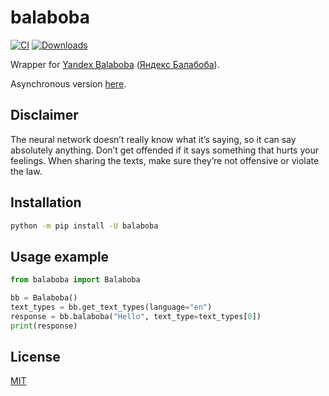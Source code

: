 # balaboba

[![CI](https://github.com/monosans/balaboba/actions/workflows/ci.yml/badge.svg)](https://github.com/monosans/balaboba/actions/workflows/ci.yml)
[![Downloads](https://static.pepy.tech/badge/balaboba)](https://pepy.tech/project/balaboba)

Wrapper for [Yandex Balaboba](https://yandex.com/lab/yalm-en) ([Яндекс Балабоба](https://yandex.ru/lab/yalm)).

Asynchronous version [here](https://github.com/monosans/aiobalaboba).

## Disclaimer

The neural network doesn’t really know what it’s saying, so it can say absolutely anything. Don’t get offended if it says something that hurts your feelings. When sharing the texts, make sure they’re not offensive or violate the law.

## Installation

```bash
python -m pip install -U balaboba
```

## Usage example

```python
from balaboba import Balaboba

bb = Balaboba()
text_types = bb.get_text_types(language="en")
response = bb.balaboba("Hello", text_type=text_types[0])
print(response)
```

## License

[MIT](https://github.com/monosans/balaboba/blob/main/LICENSE)
